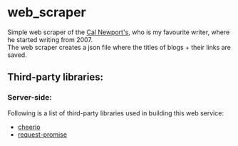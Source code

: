 # web_scraper
Simple web scraper of the [Cal Newport's](https://www.calnewport.com), who is my favourite writer, where he started writing from 2007.\
The web scraper creates a json file where the titles of blogs + their links are saved.

## Third-party libraries:

### Server-side:
Following is a list of third-party libraries used in building this web service:
- [cheerio](https://www.npmjs.com/package/cheerio)
- [request-promise](https://www.npmjs.com/package/request-promise)
